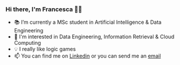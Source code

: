 ### Hi there, I'm Francesca :woman_technologist:

<!--
**fpezzuti/fpezzuti** is a ✨ _special_ ✨ repository because its `README.md` (this file) appears on your GitHub profile.

Here are some ideas to get you started:

- 🔭 I’m currently working on ...
- 🌱 I’m currently learning ...
- 👯 I’m looking to collaborate on ...
- 🤔 I’m looking for help with ...
- 💬 Ask me about ...
- 📫 How to reach me: ...
- 😄 Pronouns: ...
- ⚡ Fun fact: ...
-->

- :books: I’m currently a MSc student in Artificial Intelligence & Data Engineering
- :eyes: I'm interested in Data Engineering, Information Retrieval & Cloud Computing
- :bulb: I really like logic games
- :mailbox: You can find me on [Linkedin](https://www.linkedin.com/in/francesca-p-131364255/) or you can send me an [email](mailto:francesca.pzt@gmail.com)

